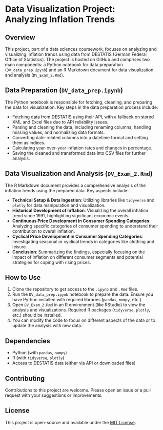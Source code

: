 # Data Visualization Project: Analyzing Inflation Trends

## Overview
This project, part of a data sciences coursework, focuses on analyzing and visualizing inflation trends using data from DESTATIS (German Federal Office of Statistics). The project is hosted on GitHub and comprises two main components: a Python notebook for data preparation (`DV_data_prep.ipynb`) and an R Markdown document for data visualization and analysis (`DV_Exam_2.Rmd`).

## Data Preparation (`DV_data_prep.ipynb`)
The Python notebook is responsible for fetching, cleaning, and preparing the data for visualization. Key steps in the data preparation process include:

- Fetching data from DESTATIS using their API, with a fallback on stored XML and Excel files due to API reliability issues.
- Parsing and cleaning the data, including renaming columns, handling missing values, and normalizing data formats.
- Converting date-related columns into a datetime format and setting them as indices.
- Calculating year-over-year inflation rates and changes in percentage.
- Saving the cleaned and transformed data into CSV files for further analysis.

## Data Visualization and Analysis (`DV_Exam_2.Rmd`)
The R Markdown document provides a comprehensive analysis of the inflation trends using the prepared data. Key aspects include:

- **Technical Setup & Data Ingestion**: Utilizing libraries like `tidyverse` and `plotly` for data manipulation and visualization.
- **Historical Development of Inflation**: Visualizing the overall inflation trend since 1991, highlighting significant economic events.
- **Continuous Price Development in Consumer Spending Categories**: Analyzing specific categories of consumer spending to understand their contribution to overall inflation.
- **Cyclical Price Development in Consumer Spending Categories**: Investigating seasonal or cyclical trends in categories like clothing and leisure.
- **Conclusion**: Summarizing the findings, especially focusing on the impact of inflation on different consumer segments and potential strategies for coping with rising prices.

## How to Use
1. Clone the repository to get access to the `.ipynb` and `.Rmd` files.
2. Run the `DV_data_prep.ipynb` notebook to prepare the data. Ensure you have Python installed with required libraries (`pandas`, `numpy`, etc.).
3. Open `DV_Exam_2.Rmd` in an R environment (like RStudio) to view the analysis and visualizations. Required R packages (`tidyverse`, `plotly`, etc.) should be installed.
4. You can modify the code to focus on different aspects of the data or to update the analysis with new data.

## Dependencies
- Python (with `pandas`, `numpy`)
- R (with `tidyverse`, `plotly`)
- Access to DESTATIS data (either via API or downloaded files)

## Contributing
Contributions to this project are welcome. Please open an issue or a pull request with your suggestions or improvements.

## License
This project is open-source and available under the [MIT License](LICENSE).
